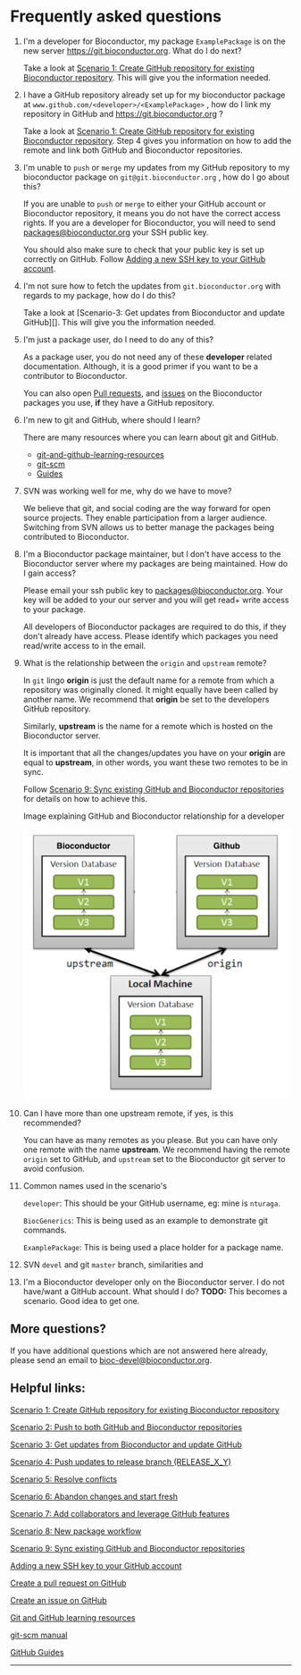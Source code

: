 # Frequently asked questions

1. I'm a developer for Bioconductor, my package `ExamplePackage` is on the new server https://git.bioconductor.org. What do I do next?

    Take a look at [Scenario 1: Create GitHub repository for existing Bioconductor repository][]. This will give you the information needed.

2. I have a GitHub repository already set up for my bioconductor package at `www.github.com/<developer>/<ExamplePackage>` , how do I link my repository in GitHub and https://git.bioconductor.org ?

    Take a look at [Scenario 1: Create GitHub repository for existing Bioconductor repository][]. Step 4 gives you information on how to add the remote and link both GitHub and Bioconductor repositories.

3. I'm unable to `push` or `merge`  my updates from my GitHub repository to my bioconductor package on `git@git.bioconductor.org` , how do I go about this?

    If you are unable to `push` or `merge` to either your GitHub account or Bioconductor repository, it means you do not have the correct access rights. If you are a developer for Bioconductor, you will need to send packages@bioconductor.org your SSH public key.

    You should also make sure to check that your public key is set up correctly on GitHub. Follow [Adding a new SSH key to your GitHub account][].

4. I'm not sure how to fetch the updates from `git.bioconductor.org` with regards to my package, how do I do this?

    Take a look at [Scenario-3: Get updates from Bioconductor and update GitHub][]. This will give you the information needed.

5. I'm just a package user, do I need to do any of this?

    As a package user, you do not need any of these **developer** related documentation. Although, it is a good primer if you want to be a contributor to Bioconductor.

    You can also open [Pull requests][], and [issues][] on the Bioconductor packages you use, **if** they have a GitHub repository.

6. I'm new to git and GitHub, where should I learn?

    There are many resources where you can learn about git and GitHub.

    * [git-and-github-learning-resources][]
    * [git-scm][]
    * [Guides][]

7. SVN was working well for me, why do we have to move?

    We believe that git, and social coding are the way forward for open source projects. They enable participation from a larger audience. Switching from SVN allows us to better manage the packages being contributed to Bioconductor.

8. I'm a Bioconductor package maintainer, but I don't have access to the Bioconductor server where my packages are being maintained. How do I gain access?

    Please email your ssh public key to packages@bioconductor.org. Your key will be added to your our server and you will get read+ write access to your package.

    All developers of Bioconductor packages are required to do this, if they don't already have access. Please identify which packages you need read/write access to in the email.

9. What is the relationship between the `origin` and `upstream` remote?

    In `git` lingo **origin** is just the default name for a remote from which a repository was originally cloned. It might equally have been called by another name. We recommend that **origin** be set to the developers GitHub repository.

    Similarly, **upstream** is the name for a remote which is hosted on the Bioconductor server.

    It is important that all the changes/updates you have on your **origin** are equal to **upstream**, in other words, you want these two remotes to be in sync.

    Follow [Scenario 9: Sync existing GitHub and Bioconductor repositories][] for details on how to achieve this.

    Image explaining GitHub and Bioconductor relationship for a developer

    ![](images/github-bioc-relationship.png)

10. Can I have more than one upstream remote, if yes, is this recommended?

    You can have as many remotes as you please. But you can have only one remote with the name **upstream**. We recommend having the remote `origin` set to GitHub, and `upstream` set to the Bioconductor git server to avoid confusion.

11. Common names used in the scenario's

    `developer`: This should be your GitHub username, eg: mine is `nturaga`.

    `BiocGenerics`: This is being used as an example to demonstrate git commands.

    `ExamplePackage`: This is being used a place holder for a package name.

12. SVN `devel` and git `master` branch, similarities and

13. I'm a Bioconductor developer only on the Bioconductor server. I do not have/want a GitHub account. What should I do?
    **TODO:** This becomes a scenario.
    Good idea to get one.

## More questions?

If you have additional questions which are not answered here already, please send an email to bioc-devel@bioconductor.org.

## Helpful links:

[Scenario 1: Create GitHub repository for existing Bioconductor repository](scenario-1-svn-to-github.md)

[Scenario 2: Push to both GitHub and Bioconductor repositories](scenario-2-push-to-gitub-gitbioc.md)

[Scenario 3: Get updates from Bioconductor and update GitHub](scenario-3-pull-from-gitbioc-push-github.md)

[Scenario 4: Push updates to release branch (RELEASE_X_Y)](scenario-1-svn-to-github.md)

[Scenario 5: Resolve conflicts](scenario-5-resolve-conflicts.md)

[Scenario 6: Abandon changes and start fresh](scenario-6-abandon-changes.md)

[Scenario 7: Add collaborators and leverage GitHub features](scenario-7-add-collaborators.md)

[Scenario 8: New package workflow](scenario-8-new-package-workflow.md)

[Scenario 9: Sync existing GitHub and Bioconductor repositories](scenario-9-sync-existing-github-gitbioc.md)

[Adding a new SSH key to your GitHub account](https://help.github.com/articles/adding-a-new-ssh-key-to-your-github-account/)

[Create a pull request on GitHub](https://help.github.com/articles/creating-a-pull-request/)

[Create an issue on GitHub](https://help.github.com/articles/creating-an-issue/)

[Git and GitHub learning resources](https://help.github.com/articles/git-and-github-learning-resources/)

[git-scm manual](https://git-scm.com/)

[GitHub Guides](https://guides.github.com/)

********

[Scenario 1: Create GitHub repository for existing Bioconductor repository]: scenario-1-svn-to-github.md

[Scenario 2: Push to both GitHub and Bioconductor repositories]: scenario-2-push-to-gitub-gitbioc.md

[Scenario 3: Get updates from Bioconductor and update GitHub]: scenario-3-pull-from-gitbioc-push-github.md

[Scenario 4: Push updates to release branch (RELEASE_X_Y)]: scenario-1-svn-to-github.md

[Scenario 5: Resolve conflicts]: scenario-5-resolve-conflicts.md

[Scenario 6: Abandon changes and start fresh]: scenario-6-abandon-changes.md

[Scenario 7: Add collaborators and leverage GitHub features]: scenario-7-add-collaborators.md

[Scenario 8: New package workflow]: scenario-8-new-package-workflow.md

[Scenario 9: Sync existing GitHub and Bioconductor repositories]: scenario-9-sync-existing-github-gitbioc.md

[Adding a new SSH key to your GitHub account]: https://help.github.com/articles/adding-a-new-ssh-key-to-your-github-account/

[Pull requests]: https://help.github.com/articles/creating-a-pull-request/

[issues]: https://help.github.com/articles/creating-an-issue/

[git-and-github-learning-resources]: https://help.github.com/articles/git-and-github-learning-resources/

[git-scm]: https://git-scm.com/

[Guides]: https://guides.github.com/
